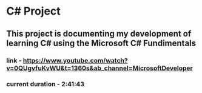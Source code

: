 # C# Project

## This project is documenting my development of learning C# using the Microsoft C# Fundimentals

### link - https://www.youtube.com/watch?v=0QUgvfuKvWU&t=1360s&ab_channel=MicrosoftDeveloper
### current duration - 2:41:43

